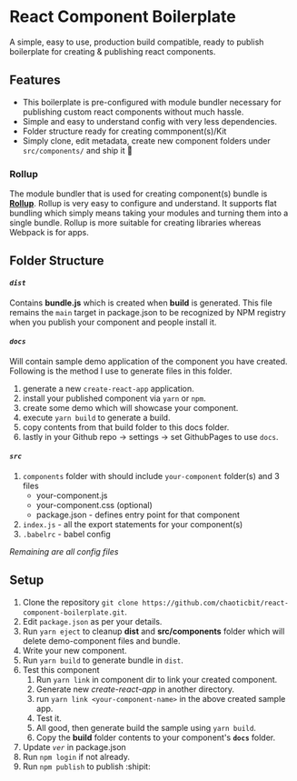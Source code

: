 # React Component Boilerplate

A simple, easy to use, production build compatible, ready to publish boilerplate for creating & publishing react components.


## Features
  * This boilerplate is pre-configured with module bundler necessary for publishing custom react components without much hassle.    
  * Simple and easy to understand config with very less dependencies.
  * Folder structure ready for creating commponent(s)/Kit
  * Simply clone, edit metadata, create new component folders under `src/components/` and ship it :rocket:


### Rollup<br/>
The module bundler that is used for creating component(s) bundle is [**Rollup**](https://rollupjs.org/guide/en). Rollup is very easy to configure and understand. It supports flat bundling which simply means taking your modules and turning them into a single bundle. Rollup is more suitable for creating libraries whereas Webpack is for apps.

## Folder Structure

#### *`dist`* <br/>
Contains **bundle.js** which is created when **build** is generated. This file remains the `main` target in package.json to be recognized by NPM registry when you publish your component and people install it.

#### *`docs`* <br/>
Will contain sample demo application of the component you have created. Following is the method I use to generate files in this folder.
1. generate a new `create-react-app` application.
2. install your published component via `yarn` or `npm`.
3. create some demo which will showcase your component.
4. execute `yarn build` to generate a build.
5. copy contents from that build folder to this docs folder.
6. lastly in your Github repo -> settings -> set GithubPages to use `docs`.

#### *`src`* <br/>
1. `components` folder with should include `your-component` folder(s) and 3 files
    * your-component.js
    * your-component.css (optional)  
    * package.json - defines entry point for that component
2. `index.js` - all the export statements for your component(s)
3. `.babelrc` - babel config

*Remaining are all config files*

## Setup
1. Clone the repository `git clone https://github.com/chaoticbit/react-component-boilerplate.git`.
2. Edit `package.json` as per your details.
3. Run `yarn eject` to cleanup **dist** and **src/components** folder which will delete demo-component files and bundle.
4. Write your new component.
5. Run `yarn build` to generate bundle in `dist`.
6. Test this component
    1. Run `yarn link` in component dir to link your created component.
    2. Generate new *create-react-app* in another directory.
    3. run `yarn link <your-component-name>` in the above created sample app.
    4. Test it.
    5. All good, then generate build the sample using `yarn build`.
    6. Copy the **build** folder contents to your component's **`docs`** folder.
7. Update *`ver`* in package.json
8. Run `npm login` if not already.
9. Run `npm publish` to publish :shipit:
